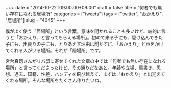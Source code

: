 +++
date = "2014-10-22T09:00:00+09:00"
draft = false
title = "何者でも無い存在になれる居場所"
categories = ["tweets"]
tags = ["twitter", "おかえり", "居場所"]
slug = "4045"
+++

僕がよく使う「居場所」という言葉。意味を聞かれることも多いけど、端的に言うと「おかえり、と言ってもらえる場所」。初めて来る子にも、駆け込んできた子にも、出戻りの子にも、とりあえず理由は聞かずに、「おかえり」と声をかけてくれる人がいる場所。それが「居場所」です。

宮台真司さんがリバ邸に寄せてくれた文章の中では「何者でも無い存在になれる場所」と言ってくださったけど、その通りだなあと。年齢や立場、肩書き、思想、過去、国籍、性差、ハンディを飛び越えて、まずは「おかえり」と出迎えてくれる場所。そんな場所をたくさん作りたいね。
